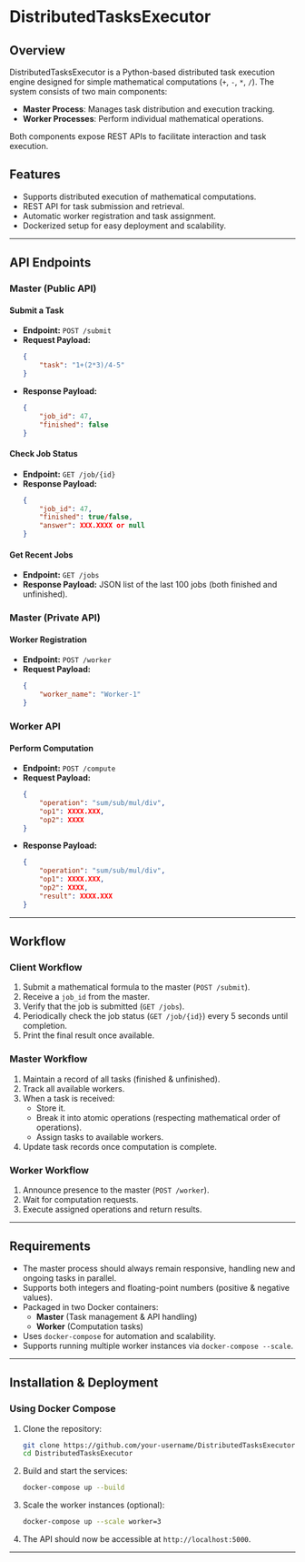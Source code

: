 # DistributedTasksExecutor

## Overview
DistributedTasksExecutor is a Python-based distributed task execution engine designed for simple mathematical computations (`+`, `-`, `*`, `/`). The system consists of two main components:
- **Master Process**: Manages task distribution and execution tracking.
- **Worker Processes**: Perform individual mathematical operations.

Both components expose REST APIs to facilitate interaction and task execution.

## Features
- Supports distributed execution of mathematical computations.
- REST API for task submission and retrieval.
- Automatic worker registration and task assignment.
- Dockerized setup for easy deployment and scalability.

---

## API Endpoints

### Master (Public API)

#### **Submit a Task**
- **Endpoint:** `POST /submit`
- **Request Payload:**
  ```json
  {
      "task": "1+(2*3)/4-5"
  }
  ```
- **Response Payload:**
  ```json
  {
      "job_id": 47,
      "finished": false
  }
  ```

#### **Check Job Status**
- **Endpoint:** `GET /job/{id}`
- **Response Payload:**
  ```json
  {
      "job_id": 47,
      "finished": true/false,
      "answer": XXX.XXXX or null
  }
  ```

#### **Get Recent Jobs**
- **Endpoint:** `GET /jobs`
- **Response Payload:** JSON list of the last 100 jobs (both finished and unfinished).

### Master (Private API)

#### **Worker Registration**
- **Endpoint:** `POST /worker`
- **Request Payload:**
  ```json
  {
      "worker_name": "Worker-1"
  }
  ```

### Worker API

#### **Perform Computation**
- **Endpoint:** `POST /compute`
- **Request Payload:**
  ```json
  {
      "operation": "sum/sub/mul/div",
      "op1": XXXX.XXX,
      "op2": XXXX
  }
  ```
- **Response Payload:**
  ```json
  {
      "operation": "sum/sub/mul/div",
      "op1": XXXX.XXX,
      "op2": XXXX,
      "result": XXXX.XXX
  }
  ```

---

## Workflow

### **Client Workflow**
1. Submit a mathematical formula to the master (`POST /submit`).
2. Receive a `job_id` from the master.
3. Verify that the job is submitted (`GET /jobs`).
4. Periodically check the job status (`GET /job/{id}`) every 5 seconds until completion.
5. Print the final result once available.

### **Master Workflow**
1. Maintain a record of all tasks (finished & unfinished).
2. Track all available workers.
3. When a task is received:
   - Store it.
   - Break it into atomic operations (respecting mathematical order of operations).
   - Assign tasks to available workers.
4. Update task records once computation is complete.

### **Worker Workflow**
1. Announce presence to the master (`POST /worker`).
2. Wait for computation requests.
3. Execute assigned operations and return results.

---

## Requirements
- The master process should always remain responsive, handling new and ongoing tasks in parallel.
- Supports both integers and floating-point numbers (positive & negative values).
- Packaged in two Docker containers:
  - **Master** (Task management & API handling)
  - **Worker** (Computation tasks)
- Uses `docker-compose` for automation and scalability.
- Supports running multiple worker instances via `docker-compose --scale`.

---

## Installation & Deployment
### **Using Docker Compose**
1. Clone the repository:
   ```sh
   git clone https://github.com/your-username/DistributedTasksExecutor.git
   cd DistributedTasksExecutor
   ```
2. Build and start the services:
   ```sh
   docker-compose up --build
   ```
3. Scale the worker instances (optional):
   ```sh
   docker-compose up --scale worker=3
   ```
4. The API should now be accessible at `http://localhost:5000`.

---



